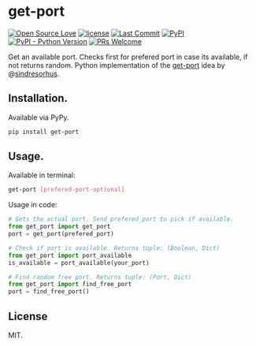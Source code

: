 # get-port
[![Open Source Love](https://badges.frapsoft.com/os/v1/open-source.svg?v=103)](https://github.com/ellerbrock/open-source-badges/)
[![license](https://img.shields.io/github/license/marinko-peso/get-port.svg)](https://github.com/marinko-peso/get-port/blob/master/LICENSE)
[![Last Commit](https://img.shields.io/github/last-commit/marinko-peso/get-port.svg?maxAge=3600)](https://github.com/marinko-peso/get-port/commits/master)
[![PyPI](https://img.shields.io/pypi/v/get-port.svg)](https://pypi.org/project/get-port/)
[![PyPI - Python Version](https://img.shields.io/pypi/pyversions/get-port.svg)](https://pypi.org/project/get-port/)
[![PRs Welcome](https://img.shields.io/badge/PRs-welcome-brightgreen.svg)](http://makeapullrequest.com)

Get an available port. Checks first for prefered port in case its available, if not returns random.
Python implementation of the [get-port](https://github.com/sindresorhus/get-port) idea by @[sindresorhus](https://github.com/sindresorhus/).


## Installation.

Available via PyPy.
```sh
pip install get-port
```


## Usage.

Available in terminal:
```sh
get-port [prefered-port-optional]
```

Usage in code:
```python
# Gets the actual port. Send prefered_port to pick if available.
from get_port import get_port
port = get_port(prefered_port)

# Check if port is available. Returns tuple: (Boolean, Dict)
from get_port import port_available
is_available = port_available(your_port)

# Find random free port. Returns tuple: (Port, Dict)
from get_port import find_free_port
port = find_free_port()
```


## License

MIT.
